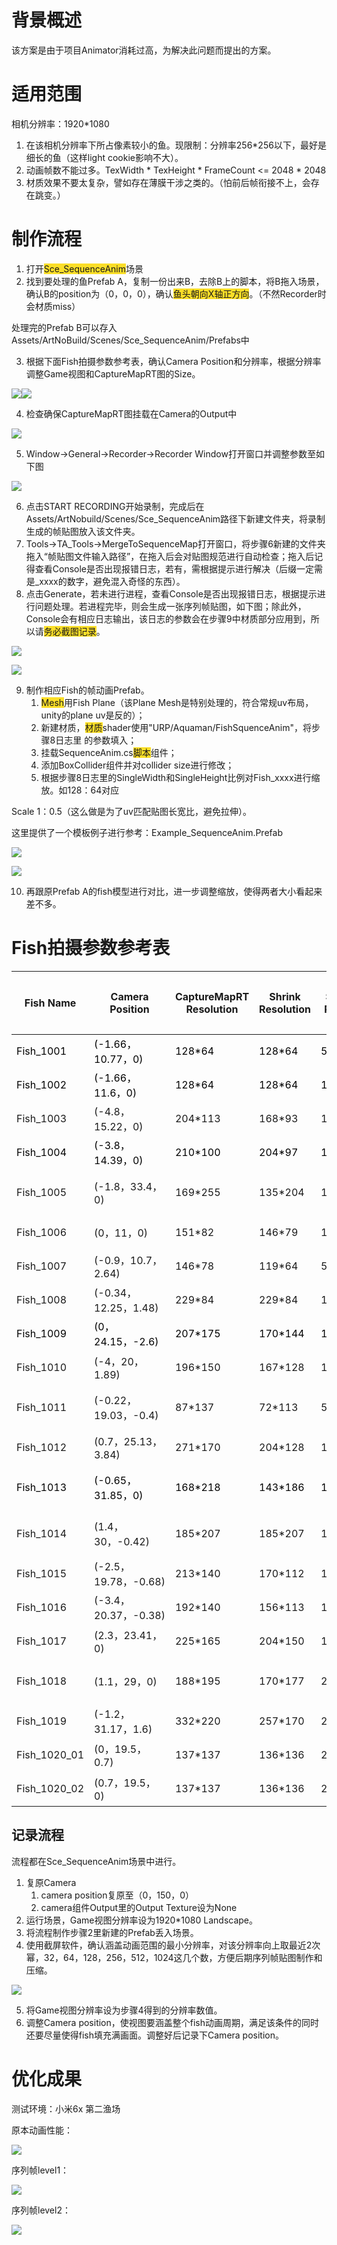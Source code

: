 # 背景概述
该方案是由于项目Animator消耗过高，为解决此问题而提出的方案。

# 适用范围
相机分辨率：1920*1080

1. 在该相机分辨率下所占像素较小的鱼。现限制：分辨率256*256以下，最好是细长的鱼（这样light cookie影响不大）。
2. 动画帧数不能过多。TexWidth * TexHeight * FrameCount <= 2048 * 2048
3. 材质效果不要太复杂，譬如存在薄膜干涉之类的。（怕前后帧衔接不上，会存在跳变。）

# 制作流程
1. 打开<font style="background-color:#FBDE28;">Sce_SequenceAnim</font>场景
2. 找到要处理的鱼Prefab A，复制一份出来B，去除B上的脚本，将B拖入场景，确认B的position为（0，0，0），确认<font style="background-color:#FBDE28;">鱼头朝向X轴正方向</font>。（不然Recorder时会材质miss）

处理完的Prefab B可以存入Assets/ArtNoBuild/Scenes/Sce_SequenceAnim/Prefabs中

3. 根据下面Fish拍摄参数参考表，确认Camera Position和分辨率，根据分辨率调整Game视图和CaptureMapRT图的Size。

![](https://cdn.nlark.com/yuque/0/2024/png/46064633/1735007742930-fd7720c3-558d-49c9-935c-fc955bd0c093.png)![](https://cdn.nlark.com/yuque/0/2024/png/46064633/1735007762921-2d4a47e8-a645-40ce-b173-0ccce8bfed4d.png)

4. 检查确保CaptureMapRT图挂载在Camera的Output中

![](https://cdn.nlark.com/yuque/0/2024/png/46064633/1735007927479-abeb3c08-1bd3-4b09-8c4d-23d9f3a0ebb4.png)

5. Window->General->Recorder->Recorder Window打开窗口并调整参数至如下图

![](https://cdn.nlark.com/yuque/0/2024/png/46064633/1735008295569-8f64f70b-b14c-4bc4-976a-07ec77197bae.png)

6. 点击START RECORDING开始录制，完成后在Assets/ArtNobuild/Scenes/Sce_SequenceAnim路径下新建文件夹，将录制生成的帧贴图放入该文件夹。
7. Tools->TA_Tools->MergeToSequenceMap打开窗口，将步骤6新建的文件夹拖入“帧贴图文件输入路径”，在拖入后会对贴图规范进行自动检查；拖入后记得查看Console是否出现报错日志，若有，需根据提示进行解决（后缀一定需是_xxxx的数字，避免混入奇怪的东西）。
8. 点击Generate，若未进行进程，查看Console是否出现报错日志，根据提示进行问题处理。若进程完毕，则会生成一张序列帧贴图，如下图；除此外，Console会有相应日志输出，该日志的参数会在步骤9中材质部分应用到，所以请<font style="background-color:#FBDE28;">务必截图记录</font>。

![](https://cdn.nlark.com/yuque/0/2024/png/46064633/1735008994761-e4bd6816-d53c-49fd-a694-10820adeff5c.png)

![](https://cdn.nlark.com/yuque/0/2024/png/46064633/1735012559744-308c0fc8-b9b3-4dee-90ea-673c51b0f34f.png)

9. 制作相应Fish的帧动画Prefab。
    1. <font style="background-color:#FBDE28;">Mesh</font>用Fish Plane（该Plane Mesh是特别处理的，符合常规uv布局，unity的plane uv是反的）；
    2. 新建材质，<font style="background-color:#FBDE28;">材质</font>shader使用"URP/Aquaman/FishSquenceAnim"，将步骤8日志里 的参数填入；
    3. 挂载SequenceAnim.cs<font style="background-color:#FBDE28;">脚本</font>组件；
    4. 添加BoxCollider组件并对collider size进行修改；
    5. 根据步骤8日志里的SingleWidth和SingleHeight比例对Fish_xxxx进行缩放。如128：64对应

Scale 1：0.5（这么做是为了uv匹配贴图长宽比，避免拉伸）。

这里提供了一个模板例子进行参考：Example_SequenceAnim.Prefab

![](https://cdn.nlark.com/yuque/0/2024/png/46064633/1735022544194-24949017-d4f5-4ff9-9de6-8bb39c90ba22.png)

![](https://cdn.nlark.com/yuque/0/2024/png/46064633/1735022559835-149a9857-7909-4ec5-9291-358f0d9b8401.png)

10. 再跟原Prefab A的fish模型进行对比，进一步调整缩放，使得两者大小看起来差不多。

# Fish拍摄参数参考表
| **Fish Name** | **Camera Position** | **CaptureMapRT Resolution** | **Shrink**<br/>**Resolution** | **Sequence Resolution** | **Animation Frame** | **Sequence Frame** | **拉伸矫正**<br/>**初始Scale** | **缩放** |
| --- | --- | --- | --- | --- | --- | --- | --- | --- |
| <font style="color:#000000;">Fish_1001</font> | <font style="color:#000000;">(-1.66，10.77，0)</font> | <font style="color:#000000;">128*64</font> | <font style="color:#000000;">128*64</font> | <font style="color:#000000;">512*256</font> | <font style="color:#000000;">20</font> | <font style="color:#000000;">15</font> | <font style="color:#000000;">0.5，1，1</font> | <font style="color:#000000;">1.25</font> |
| <font style="color:#000000;">Fish_1002</font> | <font style="color:#000000;">(-1.66，11.6，0)</font> | <font style="color:#000000;">128*64</font> | <font style="color:#000000;">128*64</font> | <font style="color:#000000;">1024*512</font> | <font style="color:#000000;">60</font> | <font style="color:#000000;">60</font> | <font style="color:#000000;">0.5，1，1</font> | <font style="color:#000000;">1.4</font> |
| Fish_1003 | (-4.8，15.22，0) | 204*113 | 168*93 | 1024*1024 | 60 | 60 | 0.55，1，1 | 1.8 |
| <font style="color:#000000;">Fish_1004</font> | <font style="color:#000000;">(-3.8，14.39，0)</font> | <font style="color:#000000;">210*100</font> | <font style="color:#000000;">204*97</font> | <font style="color:#000000;">1024*1024</font> | <font style="color:#000000;">60</font> | <font style="color:#000000;">49</font> | <font style="color:#000000;">0.48，1，1</font> | <font style="color:#000000;">2</font> |
| Fish_1005 | (-1.8，33.4，0) | 169*255 | 135*204 | 1024*2048 | 80 | 69 | 1，1，0.66 | 2.1 |
| Fish_1006 | (0，11，0) | 151*82 | 146*79 | 1024*512 | 60 | 41 | 0.54，1，1 | 1.4 |
| Fish_1007 | (-0.9，10.7，2.64) | 146*78 | 119*64 | 512*512 | 40 | 31 | 0.54，1，1 | 1.35 |
| Fish_1008 | (-0.34，12.25，1.48) | 229*84 | 229*84 | 1024*1024 | 60 | 47 | 0.37，1，1 | 2.2 |
| <font style="color:#000000;">Fish_1009</font> | <font style="color:#000000;">(0，24.15，-2.6)</font> | <font style="color:#000000;">207*175</font> | <font style="color:#000000;">170*144</font> | <font style="color:#000000;">1024*512</font> | <font style="color:#000000;">20</font> | <font style="color:#000000;">17</font> | <font style="color:#000000;">0.85，1，1</font> | <font style="color:#000000;">1.8</font> |
| Fish_1010 | (-4，20，1.89) | 196*150 | 167*128 | 1024*512 | 28 | 23 | 0.77，1，1 | 1.7 |
| Fish_1011 | (-0.22，19.03，-0.4) | 87*137 | 72*113 | 512*1024 | 80 | 62 | 1，1，0.64 | 1.25 |
| Fish_1012 | (0.7，25.13，3.84) | 271*170 | 204*128 | 1024*1024 | 40 | 39 | 0.63，1，1 | 2.65 |
| <font style="color:#000000;">Fish_1013</font> | <font style="color:#000000;">(-0.65，31.85，0)</font> | <font style="color:#000000;">168*218</font> | <font style="color:#000000;">143*186</font> | <font style="color:#000000;">1024*2048</font> | <font style="color:#000000;">100</font> | <font style="color:#000000;">76</font> | <font style="color:#000000;">1，1，0.77</font> | <font style="color:#000000;">2.2</font> |
| Fish_1014 | (1.4，30，-0.42) | 185*207 | 185*207 | 1024*2048 | 60 | 44 | 1，1，0.89 | 2 |
| Fish_1015 | (-2.5，19.78，-0.68) | 213*140 | 170*112 | 1024*1024 | 80 | 53 | 0.66，1，1 | 2 |
| Fish_1016 | (-3.4，20.37，-0.38) | 192*140 | 156*113 | 1024*1024 | 80 | 53 | 0.72，1，1 | 1.8 |
| Fish_1017 | (2.3，23.41，0) | 225*165 | 204*150 | 1024*1024 | 40 | 29 | 0.74，1，1 | 2.1 |
| Fish_1018 | (1.1，29，0) | 188*195 | 170*177 | 2048*1024 | 80 | 59 | 1，1，0.96 | 1.9 |
| Fish_1019 | (-1.2，31.17，1.6) | 332*220 | 257*170 | 2048*1024 | 60 | 41 | 0.66，1，1 | 3 |
| Fish_1020_01 | (0，19.5，0.7) | 137*137 | 136*136 | 2048*1024 | 160 | 104 | 1，1，1 | 1.3 |
| Fish_1020_02 | (0.7，19.5，0) | 137*137 | 136*136 | 2048*1024 | 160 | 104 | 1，1，1 | 1.3 |




## 记录流程
流程都在Sce_SequenceAnim场景中进行。

1. 复原Camera
    1. camera position复原至（0，150，0）
    2. camera组件Output里的Output Texture设为None
2. 运行场景，Game视图分辨率设为1920*1080 Landscape。
3. 将流程制作步骤2里新建的Prefab丢入场景。
4. 使用截屏软件，确认涵盖动画范围的最小分辨率，对该分辨率向上取最近2次幂，32，64，128，256，512，1024这几个数，方便后期序列帧贴图制作和压缩。

![](https://cdn.nlark.com/yuque/0/2024/jpeg/46064633/1735021105962-c6036a55-311c-4ba6-839f-b2799fe41231.jpeg)

5. 将Game视图分辨率设为步骤4得到的分辨率数值。
6. 调整Camera position，使视图要涵盖整个fish动画周期，满足该条件的同时还要尽量使得fish填充满画面。调整好后记录下Camera position。

# 优化成果
测试环境：小米6x 第二渔场

原本动画性能：

![](https://cdn.nlark.com/yuque/0/2025/png/46064633/1738732534674-e2f5444e-e38f-4c19-8f4e-e941122ba8fb.png)

序列帧level1：

![](https://cdn.nlark.com/yuque/0/2025/png/46064633/1738732568957-2401d564-caa0-4e34-98d5-d02dc007f947.png)

序列帧level2：

![](https://cdn.nlark.com/yuque/0/2025/png/46064633/1738732586972-14f80a72-0367-48ca-bfe7-51197ee629c5.png)

